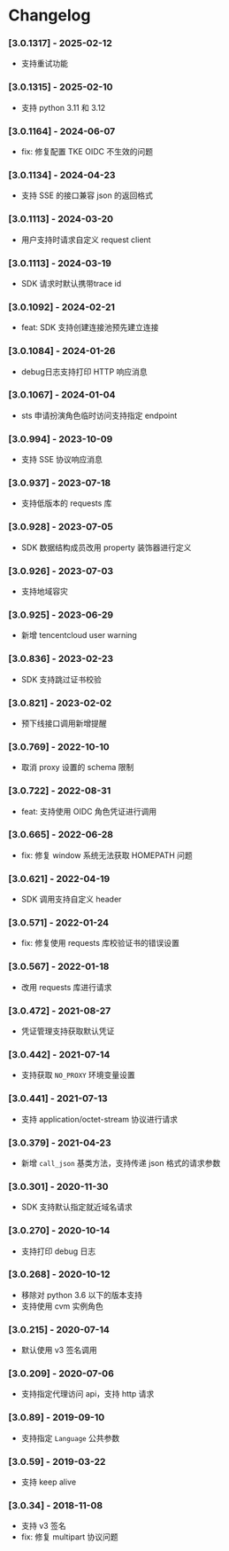 # Changelog

### [3.0.1317] - 2025-02-12
- 支持重试功能

### [3.0.1315] - 2025-02-10
- 支持 python 3.11 和 3.12 

### [3.0.1164] - 2024-06-07
- fix: 修复配置 TKE OIDC 不生效的问题

### [3.0.1134] - 2024-04-23
- 支持 SSE 的接口兼容 json 的返回格式

### [3.0.1113] - 2024-03-20
- 用户支持时请求自定义 request client

### [3.0.1113] - 2024-03-19
- SDK 请求时默认携带trace id

### [3.0.1092] - 2024-02-21
- feat: SDK 支持创建连接池预先建立连接

### [3.0.1084] - 2024-01-26
- debug日志支持打印 HTTP 响应消息

### [3.0.1067] - 2024-01-04
- sts 申请扮演角色临时访问支持指定 endpoint

### [3.0.994] - 2023-10-09
- 支持 SSE 协议响应消息

### [3.0.937] - 2023-07-18
- 支持低版本的 requests 库

### [3.0.928] - 2023-07-05
- SDK 数据结构成员改用 property 装饰器进行定义

### [3.0.926] - 2023-07-03
- 支持地域容灾

### [3.0.925] - 2023-06-29
- 新增 tencentcloud user warning

### [3.0.836] - 2023-02-23
- SDK 支持跳过证书校验

### [3.0.821] - 2023-02-02
- 预下线接口调用新增提醒

### [3.0.769] - 2022-10-10
- 取消 proxy 设置的 schema 限制

### [3.0.722] - 2022-08-31
- feat: 支持使用 OIDC 角色凭证进行调用

### [3.0.665] - 2022-06-28
- fix: 修复 window 系统无法获取 HOMEPATH 问题

### [3.0.621] - 2022-04-19
- SDK 调用支持自定义 header

### [3.0.571] - 2022-01-24
- fix: 修复使用 requests 库校验证书的错误设置

### [3.0.567] - 2022-01-18
- 改用 requests 库进行请求

### [3.0.472] - 2021-08-27
- 凭证管理支持获取默认凭证

### [3.0.442] - 2021-07-14
- 支持获取 `NO_PROXY` 环境变量设置

### [3.0.441] - 2021-07-13
- 支持 application/octet-stream 协议进行请求

### [3.0.379] - 2021-04-23
- 新增 `call_json` 基类方法，支持传递 json 格式的请求参数

### [3.0.301] - 2020-11-30
- SDK 支持默认指定就近域名请求

### [3.0.270] - 2020-10-14
- 支持打印 debug 日志

### [3.0.268] - 2020-10-12
- 移除对 python 3.6 以下的版本支持
- 支持使用 cvm 实例角色

### [3.0.215] - 2020-07-14
- 默认使用 v3 签名调用

### [3.0.209] - 2020-07-06
- 支持指定代理访问 api，支持 http 请求

### [3.0.89] - 2019-09-10
- 支持指定 `Language` 公共参数

### [3.0.59] - 2019-03-22
- 支持 keep alive

### [3.0.34] - 2018-11-08
- 支持 v3 签名
- fix: 修复 multipart 协议问题
